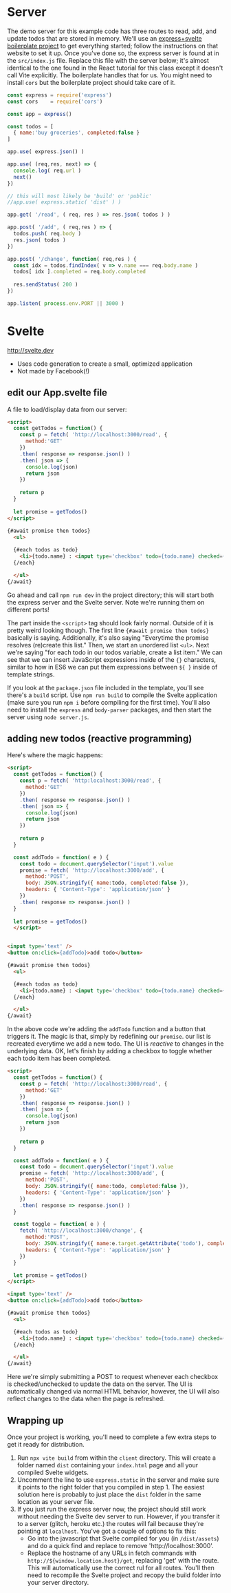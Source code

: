 # Server
The demo server for this example code has three routes to read, add, and update todos that are stored in memory. 
We'll use an [express+svelte boilerplate project](https://github.com/dj0nny/svelte-express-boilerplate) to get everything
started; follow the instructions on that website to set it up. Once you've done so, the express server is found at in the
`src/index.js` file. Replace this file with the server below; it's almost identical to the one found in the React tutorial for this
class except it doesn't call Vite explicitly. The boilerplate handles that for us. You might need to install `cors` but the boilerplate project
should take care of it.

```js
const express = require('express')
const cors    = require('cors')

const app = express()

const todos = [
  { name:'buy groceries', completed:false }
]

app.use( express.json() )

app.use( (req,res, next) => {
  console.log( req.url )
  next()
})

// this will most likely be 'build' or 'public'
//app.use( express.static( 'dist' ) )

app.get( '/read', ( req, res ) => res.json( todos ) )

app.post( '/add', ( req,res ) => {
  todos.push( req.body )
  res.json( todos )
})

app.post( '/change', function( req,res ) {
  const idx = todos.findIndex( v => v.name === req.body.name )
  todos[ idx ].completed = req.body.completed
  
  res.sendStatus( 200 )
})

app.listen( process.env.PORT || 3000 )
```



# Svelte
http://svelte.dev
- Uses code generation to create a small, optimized application
- Not made by Facebook(!)

## edit our App.svelte file
A file to load/display data from our server:

```html
<script>
  const getTodos = function() {
    const p = fetch( 'http://localhost:3000/read', {
      method:'GET' 
    })
    .then( response => response.json() )
    .then( json => {
      console.log(json)
      return json 
    })
 
    return p
  }
  
  let promise = getTodos()
</script>
  
{#await promise then todos}
  <ul>

  {#each todos as todo}
    <li>{todo.name} : <input type='checkbox' todo={todo.name} checked={todo.completed}></li>
  {/each}

  </ul>
{/await}  
```

Go ahead and call `npm run dev` in the project directory; this will start both the express server and the Svelte server. Note we're running them on different ports!

The part inside the `<script>` tag should look fairly normal. Outside of it is pretty weird looking though. The first line `{#await promise then todos}` basically is saying. Additionally, it's also saying "Everytime the promise resolves (re)create this list." Then, we start an unordered list `<ul>`. Next we're saying "for each todo in our todos variable, create a list item." We can see that we can insert JavaScript expressions inside of the `{}` characters, similar to how in ES6 we can put them expressions between `${ }` inside of template strings.
  
If you look at the `package.json` file included in the template, you'll see there's a `build` script. Use `npm run build` to compile the Svelte application (make sure you run `npm i` before compiling for the first time). You'll also need to install the `express` and `body-parser` packages, and then start the server using `node server.js`.
  
## adding new todos (reactive programming)
Here's where the magic happens:

```html
<script>
  const getTodos = function() {
    const p = fetch( 'http:localhost:3000/read', {
      method:'GET' 
    })
    .then( response => response.json() )
    .then( json => {
      console.log(json)
      return json 
    })
 
    return p
  }

  const addTodo = function( e ) {
    const todo = document.querySelector('input').value
    promise = fetch( 'http://localhost:3000/add', {
      method:'POST',
      body: JSON.stringify({ name:todo, completed:false }),
      headers: { 'Content-Type': 'application/json' }
    })
    .then( response => response.json() )
  }
  
  let promise = getTodos()
  </script>


<input type='text' />
<button on:click={addTodo}>add todo</button>

{#await promise then todos}
  <ul>

  {#each todos as todo}
    <li>{todo.name} : <input type='checkbox' todo={todo.name} checked={todo.completed} on:click={toggle}></li>
  {/each}

  </ul>
{/await}
```

In the above code we're adding the `addTodo` function and a button that triggers it. The magic is that, 
simply by redefining our `promise`. our list is recreated everytime we add a new todo. The UI is *reactive* to changes in the underlying data. 
OK, let's finish by adding a checkbox to toggle whether each todo item has been completed.


```html
<script>
  const getTodos = function() {
    const p = fetch( 'http://localhost:3000/read', {
      method:'GET' 
    })
    .then( response => response.json() )
    .then( json => {
      console.log(json)
      return json 
    })
 
    return p
  }

  const addTodo = function( e ) {
    const todo = document.querySelector('input').value
    promise = fetch( 'http://localhost:3000/add', {
      method:'POST',
      body: JSON.stringify({ name:todo, completed:false }),
      headers: { 'Content-Type': 'application/json' }
    })
    .then( response => response.json() )
  }

  const toggle = function( e ) {
    fetch( 'http://localhost:3000/change', {
      method:'POST',
      body: JSON.stringify({ name:e.target.getAttribute('todo'), completed:e.target.checked }),
      headers: { 'Content-Type': 'application/json' }
    })
  }

  let promise = getTodos()
</script>

<input type='text' />
<button on:click={addTodo}>add todo</button>

{#await promise then todos}
  <ul>

  {#each todos as todo}
    <li>{todo.name} : <input type='checkbox' todo={todo.name} checked={todo.completed} on:click={toggle}></li>
  {/each}

  </ul>
{/await}
```

Here we're simply submitting a POST to request whenever each checkbox is checked/unchecked to update the data on the server. The UI is automatically changed via normal HTML behavior, however, the UI will also reflect changes to the data when the page is refreshed.

## Wrapping up
Once your project is working, you'll need to complete a few extra steps to get it ready for distribution.

1. Run `npx vite build` from within the `client` directory. This will create a folder named `dist` containing your `index.html` page and all your compiled Svelte widgets.
2. Uncomment the line to use `express.static` in the server and make sure it points to the right folder that you compiled in step 1. The easiest solution here is probably to just place the `dist` folder in the same location as your server file.
3. If you just run the express server now, the project should still work without needing the Svelte dev server to run. However, if you transfer it to a server (glitch, heroku etc.) the routes will fail because they're pointing at `localhost`. You've got a couple of options to fix this:  
    - Go into the javascript that Svelte compiled for you (in `/dist/assets`) and do a quick find and replace to remove 'http://localhost:3000'.
    - Replace the hostname of any URLs in fetch commands with `http://${window.location.host}/get`, replacing 'get' with the route. This will automatically use the correct rul for all routes. You'll then need to recompile the Svelte project and recopy the build folder into your server directory.
